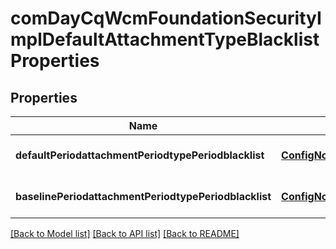 # comDayCqWcmFoundationSecurityImplDefaultAttachmentTypeBlacklistProperties

## Properties
Name | Type | Description | Notes
------------ | ------------- | ------------- | -------------
**defaultPeriodattachmentPeriodtypePeriodblacklist** | [**ConfigNodePropertyArray**](ConfigNodePropertyArray.md) |  | [optional] [default to null]
**baselinePeriodattachmentPeriodtypePeriodblacklist** | [**ConfigNodePropertyArray**](ConfigNodePropertyArray.md) |  | [optional] [default to null]

[[Back to Model list]](../README.md#documentation-for-models) [[Back to API list]](../README.md#documentation-for-api-endpoints) [[Back to README]](../README.md)


